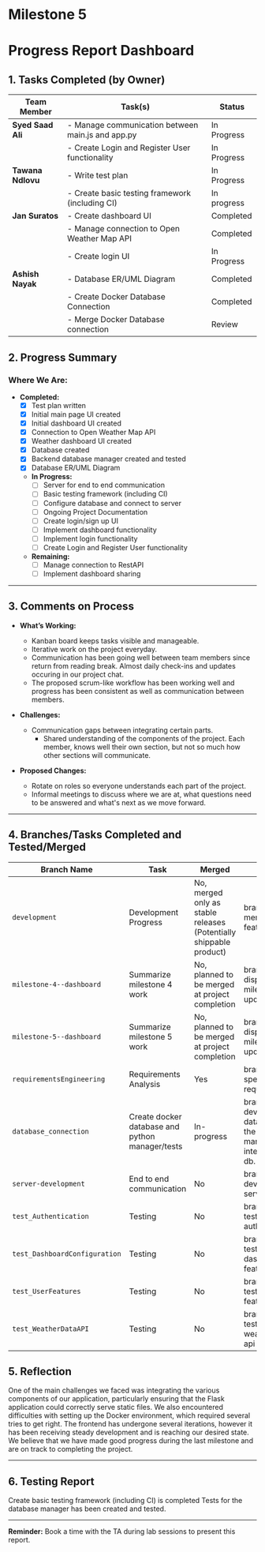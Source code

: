 # Milestone 5
# **Progress Report Dashboard**

## **1. Tasks Completed (by Owner)**
| **Team Member**   | **Task(s)**                                | **Status**          |
|--------------------|-----------------------------------------------------|---------------------|
| **Syed Saad Ali** | - Manage communication between main.js and app.py           | In Progress           |
|                   | - Create Login and Register User functionality      | In Progress           |
| **Tawana Ndlovu** | - Write test plan               | In Progress           |
|                    | - Create basic testing framework (including CI)          | In progress           |
| **Jan Suratos** | - Create dashboard UI                            | Completed           |
|                    | - Manage connection to Open Weather Map API                          | Completed           |
|                    | - Create login UI                             | In Progress          |
| **Ashish Nayak** | - Database ER/UML Diagram            | Completed       |
|                 | - Create Docker Database Connection | Completed |
|                 | - Merge Docker Database connection | Review | 

## **2. Progress Summary**

### **Where We Are:**
- **Completed:**
  - [x] Test plan written
  - [x] Initial main page UI created
  - [x] Initial dashboard UI created
  - [x] Connection to Open Weather Map API
  - [x] Weather dashboard UI created
  - [x] Database created
  - [x] Backend database manager created and tested 
  - [x] Database ER/UML Diagram
  - **In Progress:**
    - [ ] Server for end to end communication
    - [ ] Basic testing framework (including CI)
    - [ ] Configure database and connect to server
    - [ ] Ongoing Project Documentation
    - [ ] Create login/sign up UI 
    - [ ] Implement dashboard functionality
    - [ ] Implement login functionality
    - [ ] Create Login and Register User functionality  

  - **Remaining:**
    - [ ] Manage connection to RestAPI
    - [ ] Implement dashboard sharing

---


## **3. Comments on Process**

- **What’s Working:**
  - Kanban board keeps tasks visible and manageable.
  - Iterative work on the project everyday.
  - Communication has been going well between team members since return from reading break. Almost daily check-ins and updates occuring in our project chat. 
  - The proposed scrum-like workflow has been working well and progress has been consistent as well as communication between members.

- **Challenges:**
  - Communication gaps between integrating certain parts.
    - Shared understanding of the components of the project. Each member, knows well their own section, but not so much how other sections will communicate. 

- **Proposed Changes:**
  - Rotate on roles so everyone understands each part of the project.
  - Informal meetings to discuss where we are at, what questions need to be answered and what's next as we move forward.

---

## **4. Branches/Tasks Completed and Tested/Merged**
| **Branch Name**             | **Task**                                           | **Merged**    | **Notes**                                             |
|-----------------------------|----------------------------------------------------|---------------|-------------------------------------------------------|
| `development`               | Development Progress                               | No, merged only as stable releases (Potentially shippable product)           | branch for merging features                           |
| `milestone-4--dashboard`    | Summarize milestone 4 work                         | No, planned to be merged at project completion            | branch for displaying milestone 4 update              |
| `milestone-5--dashboard`    | Summarize milestone 5 work                         |  No, planned to be merged at project completion           | branch for displaying milestone 5 update              |
| `requirementsEngineering`   | Requirements Analysis                              | Yes           | branch for specifying requirements                    |
| `database_connection`       | Create docker database and python manager/tests    | In-progress   | branch for developing database and the python manager to interact with db. |
| `server-development`        | End to end communication                           | No            | branch for developing server                          |
| `test_Authentication`       | Testing                                            | No            | branch for testing authentication                     |
| `test_DashboardConfiguration`| Testing                                           | No            | branch for testing dashboard features                 |
| `test_UserFeatures`         | Testing                                            | No            | branch for testing user features                      |
| `test_WeatherDataAPI`       | Testing                                            | No            | branch for testing weather data api                   |


## **5. Reflection**
One of the main challenges we faced was integrating the various components of our application, particularly ensuring that the Flask application could correctly serve static files. We also encountered difficulties with setting up the Docker environment, which required several tries to get right. The frontend has undergone several iterations, however it has been receiving steady development and is reaching our desired state. We believe that we have made good progress during the last milestone and are on track to completing the project. 


---

## **6. Testing Report**

 Create basic testing framework (including CI)     is completed
 Tests for the database manager has been created and tested.
 
---

**Reminder:** Book a time with the TA during lab sessions to present this report.
